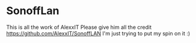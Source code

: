 # SonoffLan
This is all the work of AlexxIT
Please give him all the credit
https://github.com/AlexxIT/SonoffLAN 
I'm just trying to put my spin on it :)

